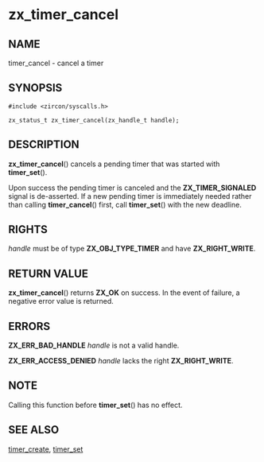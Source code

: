 # zx_timer_cancel

## NAME

<!-- Updated by scripts/update-docs-from-abigen, do not edit this section manually. -->

timer_cancel - cancel a timer

## SYNOPSIS

<!-- Updated by scripts/update-docs-from-abigen, do not edit this section manually. -->

```
#include <zircon/syscalls.h>

zx_status_t zx_timer_cancel(zx_handle_t handle);
```

## DESCRIPTION

**zx_timer_cancel**() cancels a pending timer that was started with
**timer_set**().

Upon success the pending timer is canceled and the **ZX_TIMER_SIGNALED**
signal is de-asserted. If a new pending timer is immediately needed
rather than calling **timer_cancel**() first, call **timer_set**()
with the new deadline.

## RIGHTS

<!-- Updated by scripts/update-docs-from-abigen, do not edit this section manually. -->

*handle* must be of type **ZX_OBJ_TYPE_TIMER** and have **ZX_RIGHT_WRITE**.

## RETURN VALUE

**zx_timer_cancel**() returns **ZX_OK** on success.
In the event of failure, a negative error value is returned.

## ERRORS

**ZX_ERR_BAD_HANDLE**  *handle* is not a valid handle.

**ZX_ERR_ACCESS_DENIED**  *handle* lacks the right **ZX_RIGHT_WRITE**.

## NOTE

Calling this function before **timer_set**() has no effect.

## SEE ALSO

[timer_create](timer_create.md),
[timer_set](timer_set.md)
